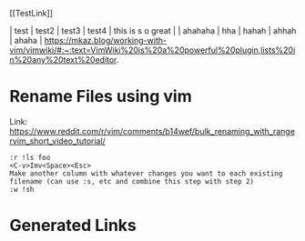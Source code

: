 [[TestLink]]


| test    | test2 | test3 | test4 | this is s o great |
| ahahaha | hha   | hahah | ahhah | ahaha             |
https://mkaz.blog/working-with-vim/vimwiki/#:~:text=VimWiki%20is%20a%20powerful%20plugin,lists%20in%20any%20text%20editor.

# Rename Files using vim
Link: https://www.reddit.com/r/vim/comments/b14wef/bulk_renaming_with_rangervim_short_video_tutorial/

```
:r !ls foo
<C-v>Imv<Space><Esc>
Make another column with whatever changes you want to each existing filename (can use :s, etc and combine this step with step 2)
:w !sh
```
# Generated Links


